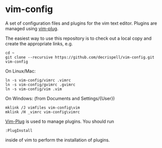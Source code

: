 vim-config
==========

A set of configuration files and plugins for the vim text editor.
Plugins are managed using [vim-plug](https://github.com/junegunn/vim-plug).

The easiest way to use this repository is to check out a local copy and create the appropriate links, e.g.

```shell
cd ~
git clone --recursive https://github.com/decrispell/vim-config.git vim-config
```

On Linux/Mac:

```shell
ln -s vim-config/vimrc .vimrc
ln -s vim-config/gvimrc .gvimrc
ln -s vim-config/vim .vim
```

On Windows:
(from Documents and Settings/{User})
```shell
mklink /J vimfiles vim-config\vim
mklink /H _vimrc vim-config\vimrc
```

[Vim-Plug](https://github.com/junegunn/vim-plug) is used to manage plugins.  You should run
```
:PlugInstall
```
inside of vim to perform the installation of plugins.
```
